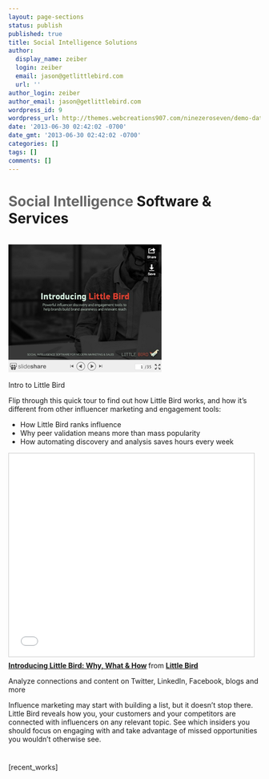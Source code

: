 ```yaml
---
layout: page-sections
status: publish
published: true
title: Social Intelligence Solutions
author:
  display_name: zeiber
  login: zeiber
  email: jason@getlittlebird.com
  url: ''
author_login: zeiber
author_email: jason@getlittlebird.com
wordpress_id: 9
wordpress_url: http://themes.webcreations907.com/ninezeroseven/demo-data/?post_type=page-sections&#038;p=9
date: '2013-06-30 02:42:02 -0700'
date_gmt: '2013-06-30 02:42:02 -0700'
categories: []
tags: []
comments: []
---
```

<p><!--<br />
[title_bar sub_heading="" heading="Products & Services"]<br />
--></p>
<h1><span style="color: #666;">Social Intelligence</span> Software & Services</h1>
<div class="mobile-only">
<a href="http://www.slideshare.net/getLittleBird/intro-to-little-bird-social-intelligence-for-your-business"><br />
<img src="/wp-content/uploads/2013/06/img_slideshare1c.png" /><br />
</a>
</div>
<div class="solutions-slidetext">
<p class="section-subhead-float">Intro to Little Bird</p>
<p>Flip through this quick tour to find out how Little Bird works, and how it’s different from other influencer marketing and engagement tools:</p>
<ul class="birddet">
<li>How Little Bird ranks influence</li>
<li>Why peer validation means more than mass popularity</li>
<li>How automating discovery and analysis saves hours every week</li>
</ul>
</div>
<div class="solutions-slideshare desktop-only">
<iframe src="//www.slideshare.net/slideshow/embed_code/38314269" width="490" height="406" frameborder="0" marginwidth="0" marginheight="0" scrolling="no" style="border:1px solid #CCC; border-width:1px; margin-bottom:5px; max-width: 100%;" allowfullscreen> </iframe>
<div style="margin-bottom:5px"> <strong> <a href="https://www.slideshare.net/getLittleBird/intro-tolittlebird-final0824-38314269" title="Introducing Little Bird: Why, What &amp; How" target="_blank">Introducing Little Bird: Why, What &amp; How</a> </strong> from <strong><a href="http://www.slideshare.net/getLittleBird" target="_blank">Little Bird</a></strong> </div>
</div>
<div class="clearfix"></div>
<p class="section-subhead">Analyze connections and content on Twitter, LinkedIn, Facebook, blogs and more</p>
<div style="padding:0 0 25px 0;">Influence marketing may start with building a list, but it doesn’t stop there. Little Bird reveals how you, your customers and your competitors are connected with influencers on any relevant topic. See which insiders you should focus on engaging with and take advantage of missed opportunities you wouldn’t otherwise see.</div>
<p>[recent_works]</p>

